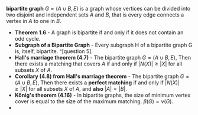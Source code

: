**bipartite graph** $G=(A \cup B,E)$ is a graph whose vertices can be divided into two disjoint and independent sets $A$ and $B$, that is every edge connects a vertex in $A$ to one in $B$. 

- **Theorem 1.6** - A graph is bipartite if and only if it does not contain an odd cycle.
- **Subgraph of a Bipartite Graph** - Every subgraph H of a bipartite graph G is, itself, bipartite. 
^[question 5].
- **Hall's marriage theorem (4.7)** - The bipartite graph $G=(A \cup B,E)$, Then there exists a  matching that covers $A$ if and only if $|N(X)| \geq |X|$ for all subsets $X$ of $A$.
- **Corollary (4.8) from Hall's marriage theorem** - The bipartite graph $G=(A \cup B,E)$, Then there exists a **perfect matching** if and only if $|N(X)| \geq |X|$ for all subsets $X$ of $A$, and **also** $|A|=|B|$.
- **Kőnig's theorem (4.16)** - In bipartite graphs, the size of minimum vertex cover is equal to the size of the maximum matching. $\beta(G)=\nu(G)$.
- 